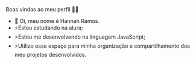  Boas vindas ao meu perfil 💙💙
- 👋 Oi, meu nome é Hannah Ramos.
- ⚡Estou estudando na alura;
- ⚡Estou me desenvolvendo na linguagem JavaScript;
- ⚡Utilizo esse espaço para minha organização e compartilhamento dos meu projetos desenvolvidos.
